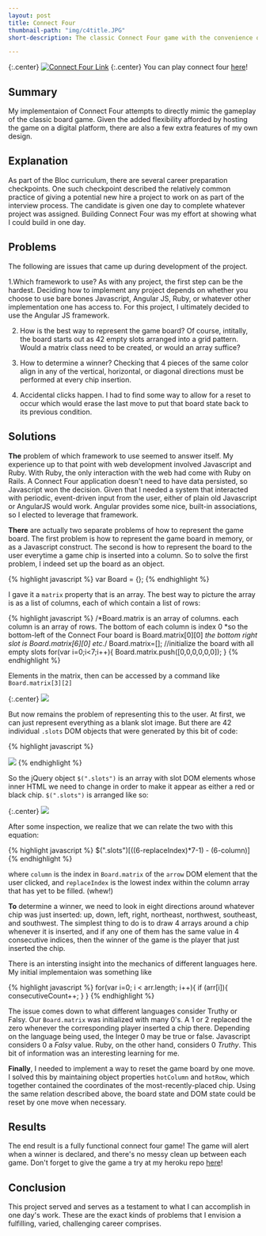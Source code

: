 ```yaml
---
layout: post
title: Connect Four
thumbnail-path: "img/c4title.JPG"
short-description: The classic Connect Four game with the convenience of a digital play experience.

---
```


{:.center}
[![Connect Four Link]({{site.baseurl}}/img/connect_four.JPG)](https://dry-savannah-43148.herokuapp.com/)
{:.center}
You can play connect four <a href='https://dry-savannah-43148.herokuapp.com/'>here</a>!

## Summary

My implementaion of Connect Four attempts to directly mimic the gameplay of the classic board game. Given the added flexibility afforded by hosting the game on a digital platform, there are also a few extra features of my own design.


## Explanation

As part of the Bloc curriculum, there are several career preparation checkpoints. One such checkpoint described the relatively common practice of giving a potential new hire a project to work on as part of the interview process. The candidate is given one day to complete whatever project was assigned. Building Connect Four was my effort at showing what I could build in one day. 

## Problems

The following are issues that came up during development of the project.  

1.Which framework to use? As with any project, the first step can be the hardest. Deciding how to implement any project depends on whether you choose to use bare bones Javascript, Angular JS, Ruby, or whatever other implementation one has access to. For this project, I ultimately decided to use the Angular JS framework.

2. How is the best way to represent the game board? Of course, intitally, the board starts out as 42 empty slots arranged into a grid pattern. Would a matrix class need to be created, or would an array suffice?

3. How to determine a winner? Checking that 4 pieces of the same color align in any of the vertical, horizontal, or diagonal directions must be performed at every chip insertion.

4. Accidental clicks happen. I had to find some way to allow for a reset to occur which would erase the last move to put that board state back to its previous condition.

## Solutions

**The** problem of which framework to use seemed to answer itself. My experience up to that point with web development involved Javascript and Ruby. With Ruby, the only interaction with the web had come with Ruby on Rails. A Connect Four application doesn't need to have data persisted, so Javascript won the decision. Given that I needed a system that interacted with periodic, event-driven input from the user, either of plain old Javascript or AngularJS would work. Angular provides some nice, built-in associations, so I elected to leverage that framework.  

**There** are actually two separate problems of how to represent the game board. The first problem is how to represent the game board in memory, or as a Javascript construct. The second is how to represent the board to the user everytime a game chip is inserted into a column. So to solve the first problem, I indeed set up the board as an object.

{% highlight javascript %}
var Board = {};
{% endhighlight %}

I gave it a `matrix` property that is an array. The best way to picture the array is as a list of columns, each of which contain a list of rows:

{% highlight javascript %}
/*Board.matrix is an array of columns. each column is an array of rows. The bottom of each column is index 0
         *so the bottom-left of the Connect Four board is Board.matrix[0][0]
         *the bottom right slot is Board.matrix[6][0]
         etc.*/
         Board.matrix=[];
//initialize the board with all empty slots
         for(var i=0;i<7;i++){
             Board.matrix.push([0,0,0,0,0,0]);
         }
{% endhighlight %}


Elements in the matrix, then can be accessed by a command like `Board.matrix[3][2]`

{:.center}
![]({{site.baseurl}}/img/board_object.JPG)

But now remains the problem of representing this to the user. At first, we can just represent everything as a blank slot image. But there are 42 individual `.slots` DOM objects that were generated by this bit of code:

{% highlight javascript %}
<tr class="slot-rows" ng-repeat="n in game.board.rows">
    <td class="slots" ng-repeat="n in game.board.cols"><img class="empty" src="http://i.imgur.com/O1lQF0g.png"</td>
</tr>
{% endhighlight %}

So the jQuery object `$(".slots")` is an array with slot DOM elements whose inner HTML we need to change in order to make it appear as either a red or black chip.
`$(".slots")` is arranged like so:

{:.center}
![]({{site.baseurl}}/img/DOM_object.JPG)

After some inspection, we realize that we can relate the two with this equation:

{% highlight javascript %}
$(".slots")[((6-replaceIndex)*7-1) - (6-column)]
{% endhighlight %}

where `column` is the index in `Board.matrix` of the `arrow` DOM element that the user clicked, and `replaceIndex` is the lowest index within the column array that has yet to be filled. (whew!)

**To** determine a winner, we need to look in eight directions around whatever chip was just inserted: up, down, left, right, northeast, northwest, southeast, and southwest. The simplest thing to do is to draw 4 arrays around a chip whenever it is inserted, and if any one of them has the same value in 4 consecutive indices, then the winner of the game is the player that just inserted the chip.

There is an intersting insight into the mechanics of different languages here. My initial implementaion was something like

{% highlight javascript %}
for(var i=0; i < arr.length; i++){
    if (arr[i]){
        consecutiveCount++;
    }
}
{% endhighlight %}

 The issue comes down to what different languages consider Truthy or Falsy. Our `Board.matrix` was initialized with many 0's. A 1 or 2 replaced the zero whenever the corresponding player inserted a chip there. Depending on the language being used, the Integer 0 may be true or false. Javascript considers 0 a _Falsy_ value. Ruby, on the other hand, considers 0 _Truthy_. This bit of information was an interesting learning for me.
 
**Finally**, I needed to implement a way to reset the game board by one move. I solved this by maintaining object properties `hotColumn` and `hotRow`, which together contained the coordinates of the most-recently-placed chip. Using the same relation described above, the board state and DOM state could be reset by one move when necessary.


## Results

The end result is a fully functional connect four game! The game will alert when a winner is declared, and there's no messy clean up between each game. Don't forget to give the game a try at my heroku repo <a href='https://dry-savannah-43148.herokuapp.com/'>here</a>!

## Conclusion

This project served and serves as a testament to what I can accomplish in one day's work. These are the exact kinds of problems that I envision a fulfilling, varied, challenging career comprises.

     

































